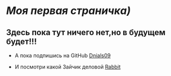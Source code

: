 #  *Моя первая страничка)*

## Здесь пока тут ничего нет,но в будущем будет!!!

+ А пока подпишись на GitHub [Dnials09](https://github.com/Dnials09)

+ И посмотри какой Зайчик деловой [Rabbit](/rabbit.jpg)